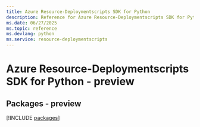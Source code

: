 ```yaml
---
title: Azure Resource-Deploymentscripts SDK for Python
description: Reference for Azure Resource-Deploymentscripts SDK for Python
ms.date: 06/27/2025
ms.topic: reference
ms.devlang: python
ms.service: resource-deploymentscripts
---
```

# Azure Resource-Deploymentscripts SDK for Python - preview
## Packages - preview
[!INCLUDE [packages](resource-deploymentscripts-index.md)]